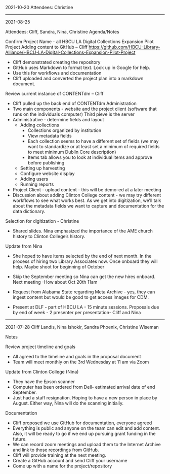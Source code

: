 2021-10-20
Attendees: Christine

---

2021-08-25

Attendees:  Cliff, Sandra, Nina, Christine
Agenda/Notes

Confirm Project Name - all
HBCU LA Digital Collections Expansion Pilot Project
Adding content to GitHub – Cliff
https://github.com/HBCU-Library-Alliance/HBCU-LA-Digital-Collections-Expansion-Pilot-Project
- Cliff demonstrated creating the repository
- GitHub uses Markdown to format text.  Look up in Google for help.
- Use this for workflows and documentation
- Cliff uploaded and converted the project plan into a markdown document.

Review current instance of CONTENTdm – Cliff

- Cliff pulled up the back end of CONTENTdm Administration
- Two main components - website and the project client  (software that runs on the individuals computer)  Third pieve is the server
- Administrative - determine fields and layout
    - Adding collections
        - Collections organized by institution
        - View metadata fields
        - Each collection seems to have a different set of fields (we may want to standardize or at least set a minimum of required fields to meet minimum Dublin Core description)
        - Items tab allows you to look at individual items and approve before publishing
    - Setting up harvesting
    - Configure website display
    - Adding users
    - Running reports
- Project Client - upload content - this will be demo-ed at a later meeting
- Discussion about adding Clinton College content - we may try different workflows to see what works best.  As we get into digitization, we’ll talk about the metadata fields we want to capture and documentation for the data dictionary.

Selection for digitization - Christine

- Shared slides. Nina emphasized the importance of the AME church history to Clinton College’s history.

Update from Nina

- She hoped to have items selected by the end of next month.  In the process of hiring two Library Associates now. Once onboard they will help.  Maybe shoot for beginning of October
- Skip the September meeting so Nina can get the new hires onboard.  Next meeting -How about Oct 20th 11am

- Request from Alabama State regarding Meta Archive - yes, they can ingest content but would be good to get access images for CDM.
- Present at DLF - part of HBCU LA - 15 minute sessions.  Proposals due by end of week - 2 presenter per presentation- Cliff and Nina

---

2021-07-28
Cliff Landis, Nina Ishokir, Sandra Phoenix, Christine Wiseman

Notes

Review project timeline and goals
- All agreed to the timeline and goals in the proposal document
- Team will meet monthly on the 3rd Wednesday at 11 am via Zoom

Update from Clinton College (Nina)
- They have the Epson scanner
- Computer has been ordered from Dell- estimated arrival date of end September. 
- Just had a staff resignation.  Hoping to have a new person in place by August.  Either way, Nina will do the scanning initially.

Documentation 
- Cliff proposed we use GitHub for documentation, everyone agreed
- Everything is public and anyone on the team can edit and add content.  Also, it will be ready to go if we end up pursuing grant funding in the future.  
- We can record zoom meetings and upload them to  the Internet Archive and link to those recordings from GitHub. 
- Cliff will provide training at the next meeting.
- Create a GitHub account and send Cliff your username
- Come up with a name for the project/repository
